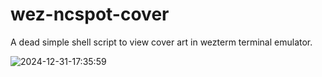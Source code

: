 # wez-ncspot-cover
A dead simple shell script to view cover art in wezterm terminal emulator.


![2024-12-31-17:35:59](https://github.com/user-attachments/assets/ade7ccef-8c98-4b2f-95df-9874cb82077b)
